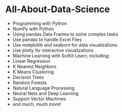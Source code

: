 # All-About-Data-Science


  - Programming with Python
  - NumPy with Python
  - Using pandas Data Frames to solve complex tasks
  - Use pandas to handle Excel Files
  - Use matplotlib and seaborn for data visualizations
  - Use plotly for interactive visualizations
  - Machine Learning with SciKit Learn, including:
  - Linear Regression
  - K Nearest Neighbors
  - K Means Clustering
  - Decision Trees
  - Random Forests
  - Natural Language Processing
  - Neural Nets and Deep Learning
  - Support Vector Machines
  - and much, much more!
